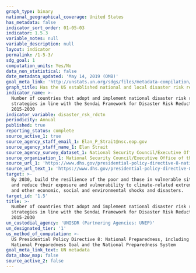 ```yaml
---
graph_type: binary
national_geographical_coverage: United States
has_metadata: false
indicator_sort_order: 01-05-03
indicator: 1.5.3
variable_notes: null
variable_description: null
layout: indicator
permalink: /1-5-3/
sdg_goal: 1
computation_units: Yes/No
data_non_statistical: false
date_metadata_updated: 'May 14, 2019 (OMB)'
goal_meta_link: 'http://unstats.un.org/sdgs/files/metadata-compilation/Metadata-Goal-1.pdf'
graph_title: Has the US established national and local disaster risk reduction strategies?
indicator_name: >-
  Number of countries that adopt and implement national disaster risk reduction
  strategies in line with the Sendai Framework for Disaster Risk Reduction
  2015-2030
indicator_variable: disaster_rsk_rdctn
periodicity: Annual
published: true
reporting_status: complete
source_active_1: true
source_agency_staff_email_1: Elan_P_Strait@nsc.eop.gov
source_agency_staff_name_1: Elan Strait
source_agency_survey_dataset_1: National Security Council/Executive Office of the President
source_organisation_1: National Security Council/Executive Office of the President
source_url_1: 'https://www.dhs.gov/presidential-policy-directive-8-national-preparedness'
source_url_text_1: 'https://www.dhs.gov/presidential-policy-directive-8-national-preparedness'
target: >-
  By 2030, build the resilience of the poor and those in vulnerable situations
  and reduce their exposure and vulnerability to climate-related extreme events
  and other economic, social and environmental shocks and disasters.
target_id: '1.5'
title: >-
  Number of countries that adopt and implement national disaster risk reduction
  strategies in line with the Sendai Framework for Disaster Risk Reduction
  2015-2030
un_custodial_agency: 'UNISDR (Partnering Agencies: UNEP)'
un_designated_tier: '1'
us_method_of_computation: >-
  US Presidential Policy Directive 8: National Preparedness, including the
  National Preparedness Goal and the National Preparedness System
goal_meta_link_text: UN metadata
data_show_map: false
source_active_2: false
---
```

